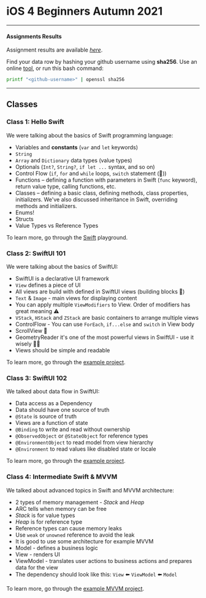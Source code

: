 # iOS 4 Beginners Autumn 2021

---

#### Assignments Results

Assignment results are available [_here_](https://docs.google.com/spreadsheets/d/1xI5ByRpoH4Nt5FwSOMYzMXxO8Lf5NLSZGver6llZlfU/edit?usp=sharing).

Find your data row by hashing your github username using **sha256**. Use an online [tool](http://www.sha1-online.com), or run this bash command:

```sh
printf "<github-username>" | openssl sha256
```

---

## Classes

### Class 1: Hello Swift

We were talking about the basics of Swift programming language:

- Variables and **constants** (`var` and `let` keywords)
- `String`
- `Array` and `Dictionary` data types (value types)
- Optionals (`Int?`, `String?`, `if let ...` syntax, and so on)
- Control Flow (`if`, `for` and `while` loops, `switch` statement (💪))
- Functions – defining a function with parameters in Swift (`func` keyword), return value type, calling functions, etc.
- Classes – defining a basic class, defining methods, class properties, initializers. We've also discussed inheritance in Swift, overriding methods and initializers.
- Enums!
- Structs
- Value Types vs Reference Types

To learn more, go through the [Swift](./Class1) playground.

### Class 2: SwiftUI 101

We were talking about the basics of SwiftUI:

- SwiftUI is a declarative UI framework
- `View` defines a piece of UI
- All views are build with defined in SwiftUI views (building blocks 🧱)
- `Text` & `Image` - main views for displaying content
- You can apply multiple `ViewModifiers` to View. Order of modifiers has great meaning ⚠️
- `VStack`, `HStack` and `ZStack` are basic containers to arrange multiple views
- ControlFlow - You can use `ForEach`, `if...else` and `switch` in View body
- ScrollView 📜
- GeometryReader it's one of the most powerful views in SwiftUI - use it wisely 🧙‍♂️
- Views should be simple and readable

To learn more, go through the [example project](./Class2).

### Class 3: SwiftUI 102

We talked about data flow in SwiftUI:

- Data access as a Dependency
- Data should have one source of truth
- `@State` is source of truth
- Views are a function of state
- `@Binding` to write and read without ownership
- `@ObservedObject` or `@StateObject` for reference types
- `@EnvironmentObject` to read model from view hierarchy 
- `@Environment` to read values like disabled state or locale

To learn more, go through the [example project](./Class3).

### Class 4: Intermediate Swift & MVVM

We talked about advanced topics in Swift and MVVM architecture:

- 2 types of memory management - *Stack* and *Heap*
- ARC tells when memory can be free
- *Stack* is for value types
- *Heap* is for reference type
- Reference types can cause memory leaks
- Use `weak` or `unowned` reference to avoid the leak
- It is good to use some architecture for example MVVM
- Model - defines a business logic
- View - renders UI
- ViewModel - translates user actions to business actions and prepares data for the view
- The dependency should look like this: `View` ⬅️ `ViewModel` ⬅️ `Model`

To learn more, go through the [example MVVM project](./Class4).
